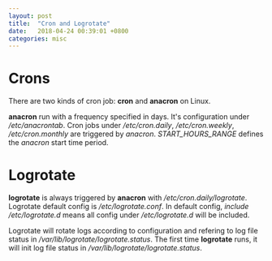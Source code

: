 ```yaml
---
layout: post
title:  "Cron and Logrotate"
date:   2018-04-24 00:39:01 +0800
categories: misc
---
```


# Crons

There are two kinds of cron job: **cron** and **anacron** on Linux.

**anacron** run with a frequency specified in days. It's configuration under */etc/anacrontab*. Cron jobs under */etc/cron.daily*, */etc/cron.weekly*, */etc/cron.monthly* are triggered by *anacron*. *START_HOURS_RANGE* defines the *anacron* start time period.

# Logrotate

**logrotate** is always triggered by **anacron** with */etc/cron.daily/logrotate*. Logrotate default config is */etc/logrotate.conf*. In default config, *include /etc/logrotate.d* means all config under */etc/logrotate.d* will be included. 

Logrotate will rotate logs according to configuration and refering to log file status in */var/lib/logrotate/logrotate.status*. The first time **logrotate** runs, it will init log file status in */var/lib/logrotate/logrotate.status*.
